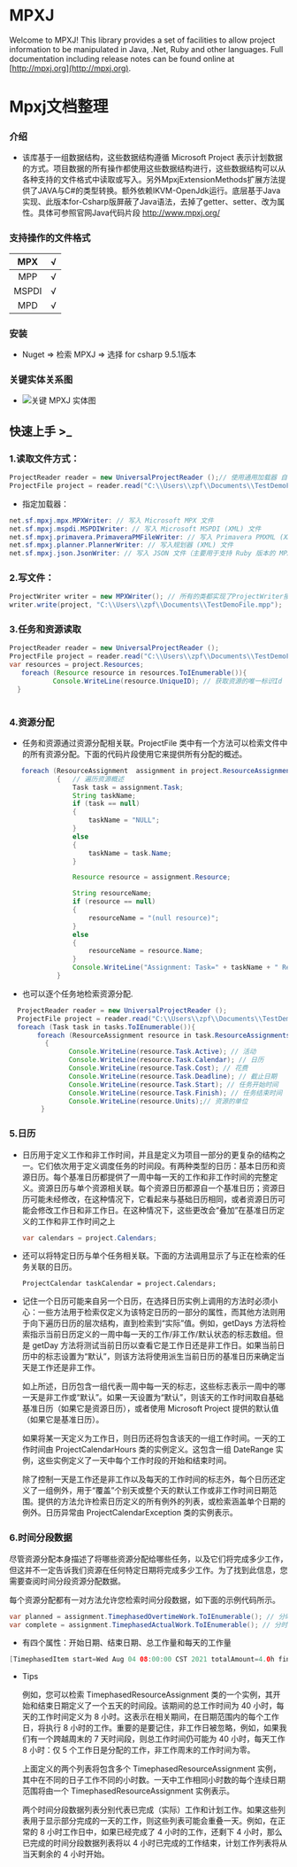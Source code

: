 # MPXJ

Welcome to MPXJ! This library provides a set of facilities to allow project information to be manipulated in Java, .Net, Ruby and other languages. 
Full documentation including release notes can be found online at [http://mpxj.org](http://mpxj.org). 
# Mpxj文档整理 

### 介绍

* 该库基于一组数据结构，这些数据结构遵循 Microsoft Project 表示计划数据的方式。项目数据的所有操作都使用这些数据结构进行，这些数据结构可以从各种支持的文件格式中读取或写入。另外MpxjExtensionMethods扩展方法提供了JAVA与C#的类型转换。额外依赖IKVM-OpenJdk运行。底层基于Java实现、此版本for-Csharp版屏蔽了Java语法，去掉了getter、setter、改为属性。具体可参照官网Java代码片段 http://www.mpxj.org/

### 支持操作的文件格式

|  MPX  |  √   |
| :---: | :--: |
|  MPP  |  √   |
| MSPDI |  √   |
|  MPD  |  √   |

### 安装

*  Nuget  => 检索  MPXJ  =>  选择 for csharp 9.5.1版本

### 关键实体关系图

* ![关键 MPXJ 实体图](http://www.mpxj.org/images/mpxj-entities.png)

## 快速上手  >_

###  1.读取文件方式：

``` java
ProjectReader reader = new UniversalProjectReader ();// 使用通用加载器 自动识别文件类型
ProjectFile project = reader.read("C:\\Users\\zpf\\Documents\\TestDemoFile.mpp");
```

* 指定加载器：

```java
net.sf.mpxj.mpx.MPXWriter: // 写入 Microsoft MPX 文件
net.sf.mpxj.mspdi.MSPDIWriter: // 写入 Microsoft MSPDI (XML) 文件
net.sf.mpxj.primavera.PrimaveraPMFileWriter: // 写入 Primavera PMXML (XML) 文件
net.sf.mpxj.planner.PlannerWriter: // 写入规划器 (XML) 文件
net.sf.mpxj.json.JsonWriter: // 写入 JSON 文件（主要用于支持 Ruby 版本的 MPXJ）
```

### 2.写文件： 

```java
ProjectWriter writer = new MPXWriter(); // 所有的类都实现了ProjectWriter接口 可以直接调用 写入器
writer.write(project, "C:\\Users\\zpf\\Documents\\TestDemoFile.mpp");
```



###  3.任务和资源读取

```java
ProjectReader reader = new UniversalProjectReader ();
ProjectFile project = reader.read("C:\\Users\\zpf\\Documents\\TestDemoFile.mpp");
var resources = project.Resources;
   foreach (Resource resource in resources.ToIEnumerable()){
           Console.WriteLine(resource.UniqueID); // 获取资源的唯一标识Id
  }
         
```

### 4.资源分配

* 任务和资源通过资源分配相关联。ProjectFile 类中有一个方法可以检索文件中的所有资源分配。下面的代码片段使用它来提供所有分配的概述。

```JAVA
   foreach (ResourceAssignment  assignment in project.ResourceAssignments.ToIEnumerable())
            {   // 遍历资源概述
                Task task = assignment.Task;
                String taskName;
                if (task == null)
                {
                    taskName = "NULL";
                }
                else
                {
                    taskName = task.Name;
                }

                Resource resource = assignment.Resource;

                String resourceName;
                if (resource == null)
                {
                    resourceName = "(null resource)";
                }
                else
                {
                    resourceName = resource.Name;
                }
                Console.WriteLine("Assignment: Task=" + taskName + " Resource=" + resourceName);
            }
```

* 也可以逐个任务地检索资源分配.

```JAVA
  ProjectReader reader = new UniversalProjectReader ();
  ProjectFile project = reader.read("C:\\Users\\zpf\\Documents\\TestDemoFile.mpp");
  foreach (Task task in tasks.ToIEnumerable()){
       foreach (ResourceAssignment resource in task.ResourceAssignments.ToIEnumerable())
         {
               Console.WriteLine(resource.Task.Active); // 活动 
               Console.WriteLine(resource.Task.Calendar); // 日历
               Console.WriteLine(resource.Task.Cost); // 花费
               Console.WriteLine(resource.Task.Deadline); // 截止日期
               Console.WriteLine(resource.Task.Start); // 任务开始时间
               Console.WriteLine(resource.Task.Finish); // 任务结束时间
               Console.WriteLine(resource.Units);// 资源的单位
        }
```

  

### 5.日历

* 日历用于定义工作和非工作时间，并且是定义为项目一部分的更复杂的结构之一。它们依次用于定义调度任务的时间段。有两种类型的日历：基本日历和资源日历。每个基准日历都提供了一周中每一天的工作和非工作时间的完整定义。资源日历与单个资源相关联。每个资源日历都源自一个基准日历；资源日历可能未经修改，在这种情况下，它看起来与基础日历相同，或者资源日历可能会修改工作日和非工作日。在这种情况下，这些更改会“叠加”在基准日历定义的工作和非工作时间之上

  ```JAVA
  var calendars = project.Calendars; 
  ```

* 还可以将特定日历与单个任务相关联。下面的方法调用显示了与正在检索的任务关联的日历。

  ```
  ProjectCalendar taskCalendar = project.Calendars; 
  ```

* 记住一个日历可能来自另一个日历，在选择日历实例上调用的方法时必须小心：一些方法用于检索仅定义为该特定日历的一部分的属性，而其他方法则用于向下遍历日历的层次结构，直到检索到“实际”值。例如，getDays 方法将检索指示当前日历定义的一周中每一天的工作/非工作/默认状态的标志数组。但是 getDay 方法将测试当前日历以查看它是工作日还是非工作日。如果当前日历中的标志设置为“默认”，则该方法将使用派生当前日历的基准日历来确定当天是工作还是非工作。

  如上所述，日历包含一组代表一周中每一天的标志，这些标志表示一周中的哪一天是非工作或“默认”。如果一天设置为“默认”，则该天的工作时间取自基础基准日历（如果它是资源日历），或者使用 Microsoft Project 提供的默认值（如果它是基准日历）。

  如果将某一天定义为工作日，则日历还将包含该天的一组工作时间。一天的工作时间由 ProjectCalendarHours 类的实例定义。这包含一组 DateRange 实例，这些实例定义了一天中每个工作时段的开始和结束时间。

  除了控制一天是工作还是非工作以及每天的工作时间的标志外，每个日历还定义了一组例外，用于“覆盖”个别天或整个天的默认工作或非工作时间日期范围。提供的方法允许检索日历定义的所有例外的列表，或检索涵盖单个日期的例外。日历异常由 ProjectCalendarException 类的实例表示。

### 6.时间分段数据

尽管资源分配本身描述了将哪些资源分配给哪些任务，以及它们将完成多少工作，但这并不一定告诉我们资源在任何特定日期将完成多少工作。为了找到此信息，您需要查阅时间分段资源分配数据。

每个资源分配都有一对方法允许您检索时间分段数据，如下面的示例代码所示。

```java
var planned = assignment.TimephasedOvertimeWork.ToIEnumerable(); // 分时加班
var complete = assignment.TimephasedActualWork.ToIEnumerable(); // 分时实际工时
```

* 有四个属性：开始日期、结束日期、总工作量和每天的工作量

```JAVA
[TimephasedItem start=Wed Aug 04 08:00:00 CST 2021 totalAmount=4.0h finish=Wed Aug 04 17:00:00 CST 2021 amountPerDay=4.0h modified=false]

```

* Tips 

  例如，您可以检索 TimephasedResourceAssignment 类的一个实例，其开始和结束日期定义了一个五天的时间段。该期间的总工作时间为 40 小时，每天的工作时间定义为 8 小时。这表示在相关期间，在日期范围内的每个工作日，将执行 8 小时的工作。重要的是要记住，非工作日被忽略，例如，如果我们有一个跨越周末的 7 天时间段，则总工作时间仍可能为 40 小时，每天工作 8 小时：仅 5 个工作日是分配的工作，非工作周末的工作时间为零。

  上面定义的两个列表将包含多个 TimephasedResourceAssignment 实例，其中在不同的日子工作不同的小时数。一天中工作相同小时数的每个连续日期范围将由一个 TimephasedResourceAssignment 实例表示。

  两个时间分段数据列表分别代表已完成（实际）工作和计划工作。如果这些列表用于显示部分完成的一天的工作，则这些列表可能会重叠一天。例如，在正常的 8 小时工作日中，如果已经完成了 4 小时的工作，还剩下 4 小时，那么已完成的时间分段数据列表将以 4 小时已完成的工作结束，计划工作列表将从当天剩余的 4 小时开始。

